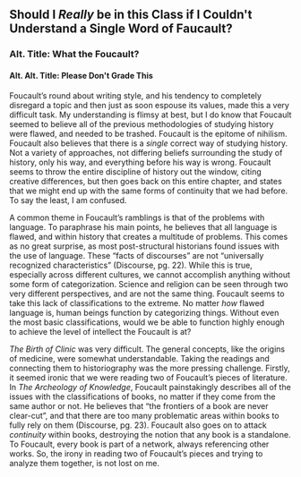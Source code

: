 ## Should I *Really* be in this Class if I Couldn't Understand a Single Word of Faucault?
### Alt. Title: What the Foucault? 
#### Alt. Alt. Title: Please Don't Grade This

Foucault’s round about writing style, and his tendency to completely disregard a topic and then just as soon espouse its values, made this a very difficult task. My understanding is flimsy at best, but I do know that Foucault seemed to believe all of the previous methodologies of studying history were flawed, and needed to be trashed. Foucault is the epitome of nihilism. Foucault also believes that there is a *single* correct way of studying history. Not a variety of approaches, not differing beliefs surrounding the study of history, only his way, and everything before his way is wrong. Foucault seems to throw the entire discipline of history out the window, citing creative differences, but then goes back on this entire chapter, and states that we might end up with the same forms of continuity that we had before. To say the least, I am confused. 

A common theme in Foucault’s ramblings is that of the problems with language. To paraphrase his main points, he believes that all language is flawed, and within history that creates a multitude of problems. This comes as no great surprise, as most post-structural historians found issues with the use of language. These “facts of discourses” are not “universally recognized characteristics” (Discourse, pg. 22). While this is true, especially across different cultures, we cannot accomplish anything without some form of categorization. Science and religion can be seen through two very different perspectives, and are not the same thing. Foucault seems to take this lack of classifications to the extreme. No matter *how* flawed language is, human beings function by categorizing things. Without even the most basic classifications, would we be able to function highly enough to achieve the level of intellect the Foucault is at?

*The Birth of Clinic* was very difficult. The general concepts, like the origins of medicine, were somewhat understandable. Taking the readings and connecting them to historiography was the more pressing challenge. Firstly, it seemed ironic that we were reading two of Foucault’s pieces of literature. In *The Archeology of Knowledge*, Foucault painstakingly describes all of the issues with the classifications of books, no matter if they come from the same author or not. He believes that “the frontiers of a book are never clear-cut”, and that there are too many problematic areas within books to fully rely on them (Discourse, pg. 23). Foucault also goes on to attack *continuity* within books, destroying the notion that any book is a standalone. To Foucault, every book is part of a network, always referencing other works. So, the irony in reading two of Foucault’s pieces and trying to analyze them together, is not lost on me. 
